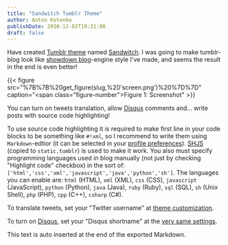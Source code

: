 ```yaml
---
title: "Sandwitch Tumblr Theme"
author: Anton Kotenko
publishDate: 2010-12-02T19:31:00
draft: false
---
```


Have created [Tumblr theme](http://www.tumblr.com/theme/18012) named [Sandwitch](http://uncyclopedia.wikia.com/wiki/Sandwitch). I was going to make tumblr-blog look like [showdown blog](http://code.google.com/p/showdown-blog/)-engine style I've made, and seems the result in the end is even better!

{{< figure src="%7B%7B%20get_figure(slug,%20'screen.png')%20%7D%7D" caption="<span class=\"figure-number\">Figure 1: </span>Screenshot" >}}

You can turn on tweets translation, allow [Disqus](http://disqus.com) comments and... write posts with source code highlighting!

To use source code highlighting it is required to make first line in your code blocks to be something like `#!xml`, so I recommend to write them using `Markdown`-edtior (it can be selected in your [profile preferences](http://www.tumblr.com/preferences)). [SHJS](http://shjs.sourceforge.net/) (copied to `static.tumblr`) is used to make it work. You also must specify programming languages used in blog manually (not just by checking "Highlight code" checkbox) in the sort of: `['html','css','xml','javascript','java','python','sh']`. The languages you can enable are: `html` (HTML), `xml` (XML), `css` (CSS), `javascript` (JavaScript), `python` (Python), `java` (Java), `ruby` (Ruby), `sql` (SQL), `sh` (Unix Shell), `php` (PHP), `cpp` (C++), `csharp` (C#).

To translate tweets, set your "Twitter username" at [theme customization](http://www.tumblr.com/customize).

To turn on [Disqus](http://disqus.com), set your "Disqus shortname" at the [very same settings](http://www.tumblr.com/customize).


This text is auto inserted at the end of the exported Markdown.
